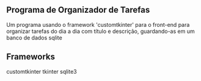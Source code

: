 ## Programa de Organizador de Tarefas
Um programa usando o framework 'customtkinter' para o front-end para organizar tarefas do dia a dia com título e descrição, guardando-as em um banco de dados sqlite
## Frameworks
customtkinter
tkinter
sqlite3
